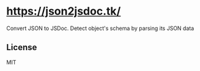 # https://json2jsdoc.tk/
Convert JSON to JSDoc. Detect object's schema by parsing its JSON data

## License

MIT
